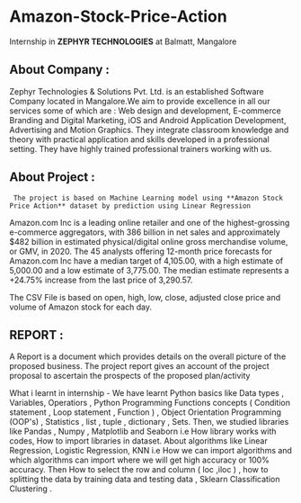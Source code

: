# Amazon-Stock-Price-Action

Internship in **ZEPHYR TECHNOLOGIES** at Balmatt, Mangalore

## About Company :
 
 Zephyr Technologies & Solutions Pvt. Ltd. is an established Software Company located in Mangalore.We aim to provide excellence in all our services some of which are : Web design and development, E-commerce Branding and Digital Marketing, iOS and Android Application Development, Advertising and Motion Graphics. They integrate classroom knowledge and theory with practical application and skills developed in a professional setting. They have highly trained professional trainers working with us.

## About Project :
     
     The project is based on Machine Learning model using **Amazon Stock Price Action** dataset by prediction using Linear Regression

Amazon.com Inc is a leading online retailer and one of the highest-grossing e-commerce aggregators, with 386 billion in net sales and approximately $482 billion in estimated physical/digital online gross merchandise volume, or GMV, in 2020. The 45 analysts offering 12-month price forecasts for Amazon.com Inc have a median target of 4,105.00, with a high estimate of 5,000.00 and a low estimate of 3,775.00. The median estimate represents a +24.75% increase from the last price of 3,290.57.

The CSV File is based on open, high, low, close, adjusted close price and volume of Amazon stock for each day.

## REPORT :
A Report is a document which provides details on the overall picture of the proposed business. The project report gives an account of the project proposal to ascertain the prospects of the proposed plan/activity

What i learnt in internship -
     We have learnt Python basics like Data types , Variables, Operatiors , Python Programming Functions concepts ( Condition statement , Loop statement , Function ) , Object Orientation Programming (OOP's) , Statistics , list , tuple , dictionary , Sets. Then, we studied libraries like Pandas , Numpy , Matplotlib and Seaborn i.e How library works with codes, How to import libraries in dataset. About algorithms like Linear Regression, Logistic Regression, KNN i.e How we can import algorithms and which algorithms can import where we will get high accuracy or 100% accuracy. Then How to select the row and column ( loc ,iloc ) , how to splitting the data by training data and testing data , Sklearn Classification  Clustering .
